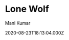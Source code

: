 ---
title: Lone Wolf
github: https://github.com/manid2/lone-wolf-theme/
demo: https://manid2.github.io/lone-wolf-theme/
author: Mani Kumar
date: 2020-08-23T18:13:04.000Z
ssg:
  - Jekyll
cms:
  - Markdown
css:
  - Bootstrap
category:
  - Blog
  - Portfolio
description: A simple bootstrap based jekyll theme.
draft: true
publish_date: '2019-02-17T10:19:22Z'
update_date: '2021-07-01T19:24:41Z'
github_star: 13
github_fork: 57
---
